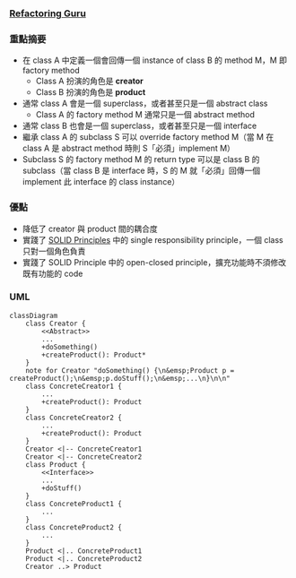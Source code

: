 ### [Refactoring Guru](https://refactoring.guru/design-patterns/factory-method)

### 重點摘要

- 在 class A 中定義一個會回傳一個 instance of class B 的 method M，M 即 factory method
    - Class A 扮演的角色是 **creator**
    - Class B 扮演的角色是 **product**
- 通常 class A 會是一個 superclass，或者甚至只是一個 abstract class
    - Class A 的 factory method M 通常只是一個 abstract method
- 通常 class B 也會是一個 superclass，或者甚至只是一個 interface
- 繼承 class A 的 subclass S 可以 override factory method M（當 M 在 class A 是 abstract method 時則 S「必須」implement M）
- Subclass S 的 factory method M 的 return type 可以是 class B 的 subclass（當 class B 是 interface 時，S 的 M 就「必須」回傳一個 implement 此 interface 的 class instance）

### 優點

- 降低了 creator 與 product 間的耦合度
- 實踐了 [SOLID Principles](</Programming Language/SOLID Principles.md>) 中的 single responsibility principle，一個 class 只對一個角色負責
- 實踐了 SOLID Principle 中的 open-closed principle，擴充功能時不須修改既有功能的 code

### UML

```mermaid
classDiagram
    class Creator {
        <<Abstract>>
        ...
        +doSomething()
        +createProduct(): Product*
    }
    note for Creator "doSomething() {\n&emsp;Product p = createProduct();\n&emsp;p.doStuff();\n&emsp;...\n}\n\n"
    class ConcreteCreator1 {
        ...
        +createProduct(): Product
    }
    class ConcreteCreator2 {
        ...
        +createProduct(): Product
    }
    Creator <|-- ConcreteCreator1
    Creator <|-- ConcreteCreator2
    class Product {
        <<Interface>>
        ...
        +doStuff()
    }
    class ConcreteProduct1 {
        ...
    }
    class ConcreteProduct2 {
        ...
    }
    Product <|.. ConcreteProduct1
    Product <|.. ConcreteProduct2
    Creator ..> Product
```
